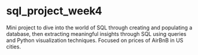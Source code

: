 # sql_project_week4
Mini project to dive into the world of SQL through creating and populating a database, then extracting meaningful insights through SQL using queries and Python visualization techniques. Focused on prices of AirBnB in US cities.

